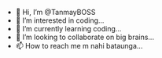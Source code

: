 - 👋 Hi, I’m @TanmayBOSS
- 👀 I’m interested in coding...
- 🌱 I’m currently learning coding...
- 💞️ I’m looking to collaborate on big brains...
- 📫 How to reach me m nahi bataunga...

<!---
TanmayBOSS/TanmayBOSS is a ✨ special ✨ repository because its `README.md` (this file) appears on your GitHub profile.
You can click the Preview link to take a look at your changes.
--->
